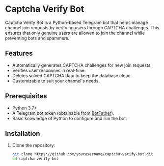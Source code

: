 # Captcha Verify Bot

Captcha Verify Bot is a Python-based Telegram bot that helps manage channel join requests by verifying users through CAPTCHA challenges. This ensures that only genuine users are allowed to join the channel while preventing bots and spammers.

## Features
- Automatically generates CAPTCHA challenges for new join requests.
- Verifies user responses in real-time.
- Deletes solved CAPTCHA data to keep the database clean.
- Customizable to suit your channel's needs.

## Prerequisites
- Python 3.7+
- A Telegram bot token (obtainable from [BotFather](https://core.telegram.org/bots#botfather)).
- Basic knowledge of Python to configure and run the bot.

## Installation

1. Clone the repository:
   ```bash
   git clone https://github.com/yourusername/captcha-verify-bot.git
   cd captcha-verify-bot
